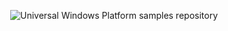<p align="center">
<img src="https://preview.ibb.co/g53zhS/Github_Dev_Island_Xam.png" alt="Universal Windows Platform samples repository"/>
</p>
